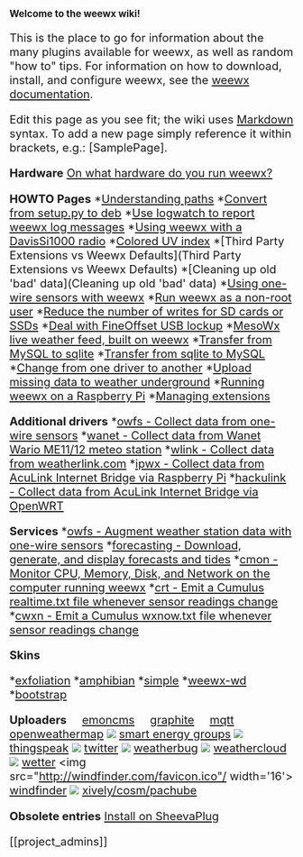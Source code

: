 <big><strong>Welcome to the weewx wiki!</strong><big>

This is the place to go for information about the many plugins available for weewx, as well as random "how to" tips. For information on how to download, install, and configure weewx, see the [weewx documentation](http://www.weewx.com/docs.html). 

Edit this page as you see fit; the wiki uses [Markdown](https://sourceforge.net/p/weewx/wiki/markdown_syntax/) syntax. To add a new page simply reference it within brackets, e.g.: [SamplePage].

<strong>Hardware</strong>
[On what hardware do you run weewx?](hardware)

<strong>HOWTO Pages</strong>
*[Understanding paths](paths)
*[Convert from setup.py to deb](How%20to%20convert%20from%20setup.py%20install%20to%20debian%20install)
*[Use logwatch to report weewx log messages](logwatch)
*[Using weewx with a DavisSi1000 radio](davissi1000)
*[Colored UV index](Colored%20UV%20index)
*[Third Party Extensions vs Weewx Defaults](Third Party Extensions vs Weewx Defaults)
*[Cleaning up old 'bad' data](Cleaning up old 'bad' data)
*[Using one-wire sensors with weewx](onewire)
*[Run weewx as a non-root user](nonroot)
*[Reduce the number of writes for SD cards or SSDs](minwrite)
*[Deal with FineOffset USB lockup](folockup)
*[MesoWx live weather feed, built on weewx](https://bitbucket.org/lirpa/mesowx)
*[Transfer from MySQL to sqlite](Transfer%20from%20MySQL%20to%20sqlite/)
*[Transfer from sqlite to MySQL](Transfer%20from%20sqlite%20to%20MySQL)
*[Change from one driver to another](changedriver)
*[Upload missing data to weather underground](http://www.weewx.com/wunderfixer/)
*[Running weewx on a Raspberry Pi](Raspberry%20Pi)
*[Managing extensions](extensions)

<strong>Additional drivers</strong>
*[owfs - Collect data from one-wire sensors](owfs)
*[wanet - Collect data from Wanet Wario ME11/12 meteo station](https://sourceforge.net/projects/wariome11)
*[wlink - Collect data from weatherlink.com](wlink)
*[ipwx - Collect data from AcuLink Internet Bridge via Raspberry Pi](http://nincehelser.com/ipwx/)
*[hackulink - Collect data from AcuLink Internet Bridge via OpenWRT](http://geekfun.com/hackulink/)

<strong>Services</strong>
*[owfs - Augment weather station data with one-wire sensors](owfss)
*[forecasting - Download, generate, and display forecasts and tides](forecasting)
*[cmon - Monitor CPU, Memory, Disk, and Network on the computer running weewx](monitor)
*[crt - Emit a Cumulus realtime.txt file whenever sensor readings change](crt)
*[cwxn - Emit a Cumulus wxnow.txt file whenever sensor readings change](cwxn)

<strong>Skins</strong>

*[exfoliation](exfoliation)
*[amphibian](amphibian)
*[simple](simple)
*[weewx-wd](WEEWX-WD)
*[bootstrap](Bootstrap)

<strong>Uploaders</strong>
<img src="http://emoncms.org/Theme/emoncms-logo.png" width='16'/> [emoncms](emoncms)
<img src="http://graphite.readthedocs.org/favicon.ico" width='16'/> [graphite](https://github.com/ampledata/weewx_graphite)
<img src="http://mqtt.org/favicon.ico" width='16'/> [mqtt](mqtt)
<img src="http://openweathermap.org/themes/demo/assets/vendor/owm/images/OWM_logo32_32.png" width='16'/> [openweathermap](openweathermap)
<img src="http://smartenergygroups.com/favicon.ico"/> [smart energy groups](seg)
<img src="http://thingspeak.com/favicon.ico"/> [thingspeak](thingspeak)
<img src="http://twitter.com/favicon.ico"/> [twitter](twitter)
<img src="http://weatherbug.com/favicon.ico"/> [weatherbug](weatherbug)
<img src="http://weathercloud.net/favicon.ico"/> [weathercloud](weathercloud)
<img src="http://wetter.com/favicon.ico"/> [wetter](wetter)
<img src="http://windfinder.com/favicon.ico"/ width='16'> [windfinder](windfinder)
<img src="http://xively.com/favicon.ico"/> [xively/cosm/pachube](cosm)

<strong>Obsolete entries</strong>
[Install on SheevaPlug](Notes%20on%20porting%20weewx%20to%20the%20SheevaPlug)

[[project_admins]]